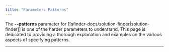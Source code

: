 ```yaml
---
title: "Parameter: Patterns"
---
```

The **--patterns** parameter for [[sfinder-docs/solution-finder|solution-finder]] is one of the harder parameters to understand. This page is dedicated to providing a thorough explanation and examples on the various aspects of specifying patterns.
___

